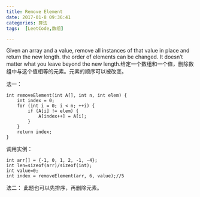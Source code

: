 ```yaml
---
title: Remove Element
date: 2017-01-8 09:36:41
categories: 算法
tags:  [LeetCode,数组]

---
```

 Given an array and a value, remove all instances of that value in place and return the new length. the order of elements can be changed. It doesn’t matter what you leave beyond the new length.给定一个数组和一个值，删除数组中与这个值相等的元素。元素的顺序可以被改变。
<!--more-->
法一：
```
int removeElement(int A[], int n, int elem) {
	int index = 0;
	for (int i = 0; i < n; ++i) {
		if (A[i] != elem) {
			A[index++] = A[i];
		}
	}
	return index;
}
```

调用实例：
```
int arr[] = {-1, 0, 1, 2, -1, -4};
int len=sizeof(arr)/sizeof(int);
int value=0;
int index = removeElement(arr, 6, value);//5
```

法二：
此题也可以先排序，再删除元素。